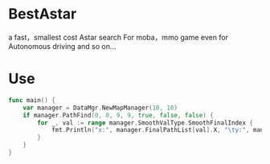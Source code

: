# BestAstar
a fast，smallest cost Astar search For moba，mmo game even for Autonomous driving and so on...
# Use
```go
func main() {
	var manager = DataMgr.NewMapManager(10, 10)
	if manager.PathFind(0, 0, 9, 9, true, false, false) {
		for _, val := range manager.SmoothValType.SmoothFinalIndex {
			fmt.Println("x:", manager.FinalPathList[val].X, "\ty:", manager.FinalPathList[val].Y)
		}
	}
}
